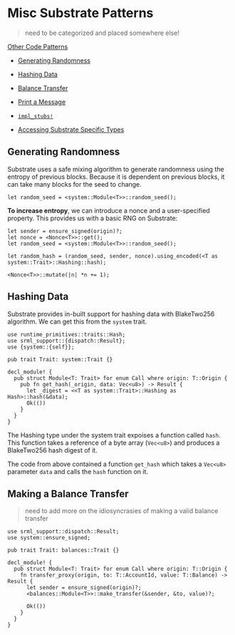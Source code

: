 # Misc Substrate Patterns
> need to be categorized and placed somewhere else!

[Other Code Patterns](#other)
* [Generating Randomness](#random)
* [Hashing Data](#hash)
* [Balance Transfer](#transfer)
* [Print a Message](https://docs.substrate.dev/docs/substrate-runtime-recipes#section-print-a-message)


* [`impl_stubs!`](https://wiki.parity.io/impl_stubs)

* [Accessing Substrate Specific Types](./type.md)

## Generating Randomness <a name = "random"></a>
Substrate uses a safe mixing algorithm to generate randomness using the entropy of previous blocks. Because it is dependent on previous blocks, it can take many blocks for the seed to change. 

```
let random_seed = <system::Module<T>>::random_seed();
```

**To increase entropy**, we can introduce a nonce and a user-specified property. This provides us with a basic RNG on Substrate: 
```
let sender = ensure_signed(origin)?;
let nonce = <Nonce<T>>::get();
let random_seed = <system::Module<T>>::random_seed();

let random_hash = (random_seed, sender, nonce).using_encoded(<T as system::Trait>::Hashing::hash);

<Nonce<T>>::mutate(|n| *n += 1);
```

## Hashing Data <a name = "hash"></a>

Substrate provides in-built support for hashing data with BlakeTwo256 algorithm. We can get this from the `system` trait. 

```
use runtime_primitives::traits::Hash;
use srml_support::{dispatch::Result};
use {system::{self}};

pub trait Trait: system::Trait {}

decl_module! {
  pub struct Module<T: Trait> for enum Call where origin: T::Origin {
    pub fn get_hash(_origin, data: Vec<u8>) -> Result {
      let _digest = <<T as system::Trait>::Hashing as Hash>::hash(&data);
      Ok(())
    }
  }
}
```

The Hashing type under the system trait expoises a function called `hash`. This function takes a reference of a byte array (`Vec<u8>`) and produces a BlakeTwo256 hash digest of it.

The code from above contained a function `get_hash` which takes a `Vec<u8>` parameter `data` and calls the `hash` function on it.

## Making a Balance Transfer <a name = "transfer"></a>
> need to add more on the idiosyncrasies of making a valid balance transfer

```
use srml_support::dispatch::Result;
use system::ensure_signed;

pub trait Trait: balances::Trait {}

decl_module! {
  pub struct Module<T: Trait> for enum Call where origin: T::Origin {
    fn transfer_proxy(origin, to: T::AccountId, value: T::Balance) -> Result {
      let sender = ensure_signed(origin)?;
      <balances::Module<T>>::make_transfer(&sender, &to, value)?;

      Ok(())
    }
  }
}
```
